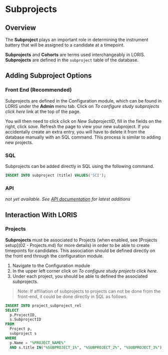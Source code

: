 # Subprojects

## Overview
The **Subproject** plays an important role in determining the instrument battery that will be assigned to a candidate at a timepoint.

**Subprojects** and **Cohorts** are terms used interchangeably in LORIS. **Subprojects** are defined in the `subproject` table of the database.


## Adding Subproject Options

### Front End (Recommended)
Subprojects are defined in the Configuration module, which can be found in LORIS under the **Admin** menu tab.  Click on _To configure study subprojects click here_ link at the top of the page.
  
   You will then need to click click on _New SubprojectID_, fill in the fields on the right, click _save_. Refresh the page to view your new subproject. If you accidentally create an extra entry, you will have to delete it from the database manually with an SQL command.  This process is similar to adding new projects.
   
### SQL
Subprojects can be added directly in SQL using the following command.

```sql
INSERT INTO subproject (title) VALUES('SCI');
```


### API
 _not yet available. See [API documentation](../../../API/) for latest additions_
 

## Interaction With LORIS

### Projects
**Subprojects** must be associated to Projects (when enabled, see [Projects setup](02 - Projects.md) for more details) in order to be able to create timepoints for candidates. This association should be defined directly on the front end through the configuration module.

1. Navigate to the Configuration module
2. In the upper left corner click on _To configure study projects click here._
3. Under each project, you should be able to defined the associated subprojects.

> Note: If affiliation of subprojects to projects can not be done from the front-end, it could be done directly in SQL as follows. 

  ```sql 
  INSERT INTO project_subproject_rel
  SELECT
	p.ProjectID,
	s.SubprojectID
  FROM
	Project p,
	subproject s
  WHERE
	p.Name = "%PROJECT_NAME%"
	AND s.title IN("%SUBPROJECT_1%", "%SUBPROJECT_2%", "%SUBPROJECT_3%");
   ```
